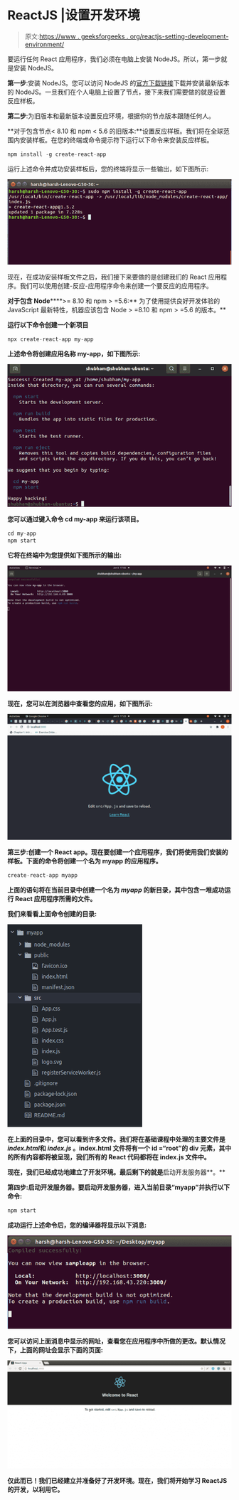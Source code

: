 # ReactJS |设置开发环境

> 原文:[https://www . geeksforgeeks . org/reactjs-setting-development-environment/](https://www.geeksforgeeks.org/reactjs-setting-development-environment/)

要运行任何 React 应用程序，我们必须在电脑上安装 NodeJS。所以，第一步就是安装 NodeJS。

**第一步**:安装 NodeJS。您可以访问 NodeJS 的[官方下载链接](https://nodejs.org/en/download/current/)下载并安装最新版本的 NodeJS。一旦我们在个人电脑上设置了节点，接下来我们需要做的就是设置反应样板。

**第二步**:为旧版本和最新版本设置反应环境，根据你的节点版本跟随任何人。

**对于包含节点< 8.10 和 npm < 5.6 的旧版本:**设置反应样板。我们将在全球范围内安装样板。在您的终端或命令提示符下运行以下命令来安装反应样板。

```jsx
npm install -g create-react-app
```

运行上述命令并成功安装样板后，您的终端将显示一些输出，如下图所示:

![](img/bb5873f85f3b79b0806b1b88a1c1dde6.png)

现在，在成功安装样板文件之后，我们接下来要做的是创建我们的 React 应用程序。我们可以使用创建-反应-应用程序命令来创建一个要反应的应用程序。

**对于包含 Node**[](https://nodejs.org/en/)****>= 8.10 和 npm > =5.6:** 为了使用提供良好开发体验的 JavaScript 最新特性，机器应该包含 Node [](https://nodejs.org/en/)> =8.10 和 npm > =5.6 的版本。**

**运行以下命令创建一个新项目**

```jsx
npx create-react-app my-app
```

**上述命令将创建应用名称 my-app，如下图所示:** 

**![](img/f7e164ad39930f83369fc1d1018c45b9.png)**

**您可以通过键入命令 cd my-app 来运行该项目。**

```jsx
cd my-app
npm start
```

**它将在终端中为您提供如下图所示的输出:**

**![](img/3232c2195396a70af4316069c862af08.png)**

**现在，您可以在浏览器中查看您的应用，如下图所示:**

**![](img/f58bbeb8fdeb1aa3c7f7ed952a4adb7a.png)**

****第三步**:创建一个 React app。现在要创建一个应用程序，我们将使用我们安装的样板。下面的命令将创建一个名为 myapp 的应用程序。**

```jsx
create-react-app myapp
```

**上面的语句将在当前目录中创建一个名为 *myapp* 的新目录，其中包含一堆成功运行 React 应用程序所需的文件。**

**我们来看看上面命令创建的目录:** 

**![](img/95ab0889af1249050b01371285844b6a.png)**

**在上面的目录中，您可以看到许多文件。我们将在基础课程中处理的主要文件是*index.html*和 *index.js* 。index.html 文件将有一个 id =“root”的 div 元素，其中的所有内容都将被呈现，我们所有的 React 代码都将在 index.js 文件中。**

**现在，我们已经成功地建立了开发环境。最后剩下的就是**启动开发服务器**。**

****第四步**:启动开发服务器。要启动开发服务器，进入当前目录“myapp”并执行以下命令:** 

```jsx
npm start
```

**成功运行上述命令后，您的编译器将显示以下消息:** 

**![](img/e6f65bd41adb56cb4cefbc1b8f940a80.png)**

**您可以访问上面消息中显示的网址，查看您在应用程序中所做的更改。默认情况下，上面的网址会显示下面的页面:** 

**![](img/d261b349bf0f790f411df8e6dd57d7cd.png)**

**仅此而已！我们已经建立并准备好了开发环境。现在，我们将开始学习 ReactJS 的开发，以利用它。**